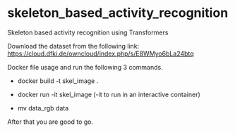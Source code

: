 # skeleton_based_activity_recognition
Skeleton based activity recognition using Transformers

Download the dataset from the following link:
https://cloud.dfki.de/owncloud/index.php/s/E8WMyo6bLa24btq


Docker file usage and run the following 3 commands.

- docker build -t skel_image .

- docker run -it skel_image  (-it to run in an interactive container)

- mv data_rgb data


After that you are good to go.
